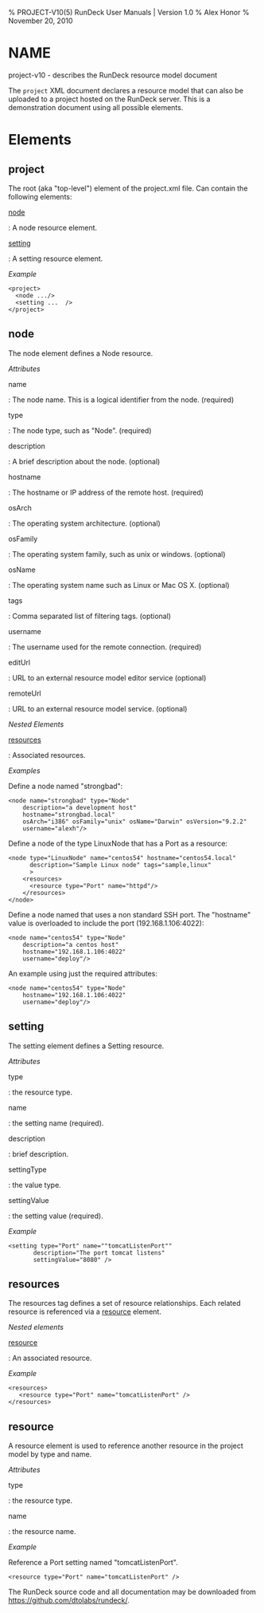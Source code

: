 % PROJECT-V10(5) RunDeck User Manuals | Version 1.0
% Alex Honor
% November 20, 2010

# NAME

project-v10 - describes the RunDeck resource model document

The `project` XML document declares a resource model that can also be
uploaded to a project hosted on the RunDeck server. This is a
demonstration document using all possible elements.

# Elements

## project

The root (aka "top-level") element of the project.xml file. 
Can contain the following elements:

[node](#node)

:   A node resource element.

[setting](#setting)

:   A setting resource element.

*Example*

    <project>
      <node .../>
      <setting ...  />
    </project>

## node

The node element defines a Node resource.

*Attributes*

name

:   The node name. This is a logical identifier from the node. (required)

type

:   The node type, such as "Node". (required)

description

:   A brief description about the node. (optional)

hostname

:   The hostname or IP address of the remote host. (required)

osArch

:   The operating system architecture.  (optional)

osFamily

:   The operating system family, such as unix or windows.  (optional)

osName

:   The operating system name such as Linux or Mac OS X.  (optional)

tags

:   Comma separated list of filtering tags.  (optional)

username

:   The username used for the remote connection. (required)

editUrl

:   URL to an external resource model editor service  (optional)

remoteUrl

:   URL to an external resource model service.  (optional)

*Nested Elements*

[resources](#resources)

:   Associated resources.


*Examples*

Define a node named "strongbad":

    <node name="strongbad" type="Node"
        description="a development host"
        hostname="strongbad.local"
        osArch="i386" osFamily="unix" osName="Darwin" osVersion="9.2.2"
        username="alexh"/>

Define a node of the type LinuxNode that has a Port as a resource:

    <node type="LinuxNode" name="centos54" hostname="centos54.local"
          description="Sample Linux node" tags="sample,linux"	  
          >
        <resources>
          <resource type="Port" name="httpd"/>
        </resources>
    </node>

Define a node named that uses a non standard SSH port. The "hostname"
value is overloaded to include the port (192.168.1.106:4022):

    <node name="centos54" type="Node"
        description="a centos host"
        hostname="192.168.1.106:4022"
        username="deploy"/>
	
An example using just the required attributes:

    <node name="centos54" type="Node"
        hostname="192.168.1.106:4022"
        username="deploy"/>
		
## setting

The setting element defines a Setting resource.

*Attributes*

type	

:    the resource type.

name

:    the setting name (required).

description

:    brief description.

settingType

:     the value type.

settingValue

:     the setting value (required).


*Example*

    <setting type="Port" name=""tomcatListenPort"" 
           description="The port tomcat listens" 
           settingValue="8080" />

## resources

The resources tag defines a set of resource relationships. Each
related resource is referenced via a [resource](#resource) element.

*Nested elements*

[resource](#resource)

:	An associated resource.

*Example*

    <resources>
       <resource type="Port" name="tomcatListenPort" />
    </resources>

## resource

A resource element is used to reference another resource in the
project model by type and name.

*Attributes*

type

:    the resource type.

name	

:    the resource name.

*Example*

Reference a Port setting named "tomcatListenPort".

    <resource type="Port" name="tomcatListenPort" />



The RunDeck source code and all documentation may be downloaded from
<https://github.com/dtolabs/rundeck/>.
